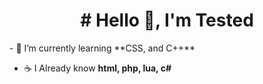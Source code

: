 <h1 align="center"># Hello 👋, I'm Tested </h1>
- 🌱 I’m currently learning **CSS, and C++**

- ☕ I Already know **html, php, lua, c#**
